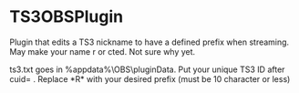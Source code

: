 TS3OBSPlugin
============
Plugin that edits a TS3 nickname to have a defined prefix when streaming.
May make your name r or cted. Not sure why yet.

ts3.txt goes in %appdata%\OBS\pluginData.
Put your unique TS3 ID after cuid= .
Replace \*R\* with your desired prefix (must be 10 character or less)

